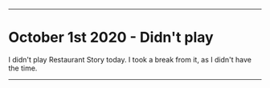 
***

# October 1st 2020 - Didn't play

I didn't play Restaurant Story today. I took a break from it, as I didn't have the time.

***
